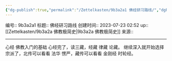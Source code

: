 ```yaml
---
{"dg-publish":true,"permalink":"/Zettelkasten/9b3a2a1 佛经研习路线/","dgPassFrontmatter":true}
---
```


编号:: 9b3a2a1
标题:: 佛经研习路线
创建时间:: 2023-07-23 02:52
up:: [[Zettelkasten/9b3a2a 佛教极简史\|9b3a2a 佛教极简史]]
来源:: 

---
心经 佛教入门的基础
心经完了，读三藏，经藏 律藏 论藏。
继续深入就开始选择宗派了，北传可以看看 法华 愣严，藏传可以看看 金刚经 时轮经。
